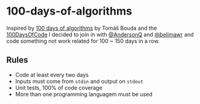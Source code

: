 # 100-days-of-algorithms

Inspired by [100 days of algorithms](https://medium.com/100-days-of-algorithms) by Tomáš Bouda
and the [100DaysOfCode](http://100daysofcode.com/) I decided to join in with [@AndersonQ](https://github.com/AndersonQ/100-days-of-algorithms) and [@belimawr](https://github.com/belimawr/100-days-of-algorithms) and code something not work related for 100 ~ 150 days in a row.

## Rules

* Code at least every two days
* Inputs must come from `stdin` and output on `stdout`
* Unit tests, 100% of code coverage
* More than one programming languagem must be used
